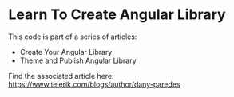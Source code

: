 # Learn To Create Angular Library 
This code is part of a series of articles:

- Create Your Angular Library
- Theme and Publish Angular Library

Find the associated article here: https://www.telerik.com/blogs/author/dany-paredes
